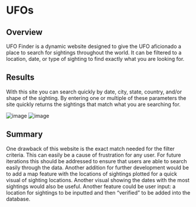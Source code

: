 # UFOs

## Overview
UFO Finder is a dynamic website designed to give the UFO aficionado a place to search for sightings throughout the world. It can be filtered to a location, date, or type of sighting to find exactly what you are looking for. 

## Results 
With this site you can search quickly by date, city, state, country, and/or shape of the sighting. By entering one or multiple of these parameters the site quickly returns the sightings that match what you are searching for.

![image](https://user-images.githubusercontent.com/101893338/172730423-d57b2ede-76d1-43ff-a445-f40df3fe6fe5.png)
![image](https://user-images.githubusercontent.com/101893338/172730470-379f6759-bb37-4374-ad8f-4777dea4491d.png)



## Summary 
One drawback of this website is the exact match needed for the filter criteria. This can easily be a cause of frustration for any user.
For future iterations this should be addressed to ensure that users are able to search easily through the data. Another addition for further development would be to add a map feature with the locations of sightings plotted for a quick visual of sighting locations. Another visual showing the dates with the most sightings would also be useful.
Another feature could be user input: a location for sightings to be inputted and then “verified” to be added into the database.
